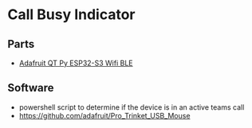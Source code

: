 # Call Busy Indicator

## Parts
- [Adafruit QT Py ESP32-S3 Wifi BLE](https://adafruit.com/products/5426)

## Software
- powershell script to determine if the device is in an active teams call
- https://github.com/adafruit/Pro_Trinket_USB_Mouse
